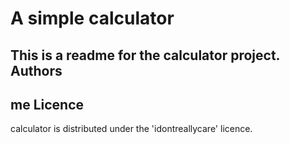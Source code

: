 A simple calculator
===================
This is a readme for the calculator project.
Authors
-------
me
Licence
-------
calculator is distributed under the 'idontreallycare' licence.
